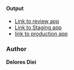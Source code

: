#### Output 
- [Link to review app](https://ddiei-inverted-index-sta-pr-14.herokuapp.com/)
- [Link to Staging app](https://ddiei-inverted-index-staging.herokuapp.com/)
- [link to production app](https://ddiei-inverted-index-app.herokuapp.com/)


### Author
 **Delores Diei**
